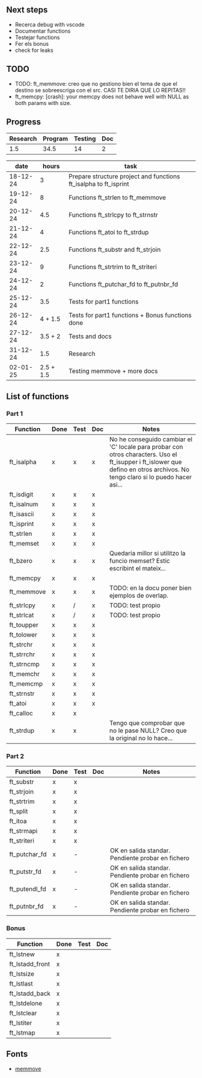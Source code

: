 ## Next steps
- Recerca debug with vscode
- Documentar functions
- Testejar functions
- Fer els bonus
- check for leaks

## TODO
- TODO: ft_memmove: creo que no gestiono bien el tema de que el destino se sobreescriga con el src. CASI TE DIRIA QUE LO REPITAS!!
- ft_memcpy: [crash]: your memcpy does not behave well with NULL as both params with size.

## Progress

|Research|Program|Testing|Doc|
|--------|-------|-------|---|
|1.5     |34.5   |14     |2  |

|date|hours|task|
|----|-----|----|
|18-12-24|3|Prepare structure project and functions ft_isalpha to ft_isprint|
|19-12-24|8|Functions ft_strlen to ft_memmove|
|20-12-24|4.5|Functions ft_strlcpy to ft_strnstr|
|21-12-24|4|Functions ft_atoi to ft_strdup|
|22-12-24|2.5|Functions ft_substr and ft_strjoin|
|23-12-24|9|Functions ft_strtrim to ft_striteri|
|24-12-24|2|Functions ft_putchar_fd to ft_putnbr_fd|
|25-12-24|3.5|Tests for part1 functions|
|26-12-24|4 + 1.5|Tests for part1 functions + Bonus functions done|
|27-12-24|3.5 + 2|Tests and docs|
|31-12-24|1.5|Research|
|02-01-25|2.5 + 1.5|Testing memmove + more docs|

## List of functions
### Part 1
|Function|Done|Test|Doc|Notes|
|--------|----|----|---|-----|
|ft_isalpha|x|x|x|No he conseguido cambiar el 'C' locale para probar con otros characters. Uso el ft_isupper i ft_islower que defino en otros archivos. No tengo claro si lo puedo hacer asi...|
|ft_isdigit|x|x|x||
|ft_isalnum|x|x|x||
|ft_isascii|x|x|x||
|ft_isprint|x|x|x||
|ft_strlen |x|x|x||
|ft_memset |x|x|x||
|ft_bzero  |x|x|x|Quedaria millor si utilitzo la funcio memset? Estic escribint el mateix...|
|ft_memcpy |x|x|x||
|ft_memmove|x|x|x|TODO: en la docu poner bien ejemplos de overlap.|
|ft_strlcpy|x|/|x|TODO: test propio|
|ft_strlcat|x|/|x|TODO: test propio|
|ft_toupper|x|x|x||
|ft_tolower|x|x|x||
|ft_strchr |x|x|x||
|ft_strrchr|x|x|x||
|ft_strncmp|x|x|x||
|ft_memchr |x|x|x||
|ft_memcmp |x|x|x||
|ft_strnstr|x|x|x||
|ft_atoi   |x|x|x||
|ft_calloc |x|x|||
|ft_strdup |x|x||Tengo que comprobar que no le pase NULL? Creo que la original no lo hace...|

### Part 2
|Function|Done|Test|Doc|Notes|
|--------|----|----|---|-----|
|ft_substr |x|x|||
|ft_strjoin|x|x|||
|ft_strtrim|x|x|||
|ft_split  |x|x|||
|ft_itoa   |x|x|||
|ft_strmapi|x|x|||
|ft_striteri|x|x|||
|ft_putchar_fd|x|-||OK en salida standar. Pendiente probar en fichero|
|ft_putstr_fd|x|-||OK en salida standar. Pendiente probar en fichero|
|ft_putendl_fd|x|-||OK en salida standar. Pendiente probar en fichero|
|ft_putnbr_fd|x|-||OK en salida standar. Pendiente probar en fichero|

### Bonus
|Function|Done|Test|Doc|
|--------|----|----|---|
|ft_lstnew|x|||
|ft_lstadd_front|x|||
|ft_lstsize|x|||
|ft_lstlast|x|||
|ft_lstadd_back|x|||
|ft_lstdelone|x|||
|ft_lstclear|x|||
|ft_lstiter|x|||
|ft_lstmap|x|||

## Fonts
- [memmove](https://marmota.medium.com/c-language-making-memmove-def8792bb8d5)






